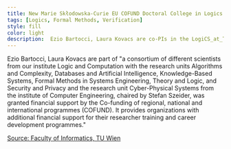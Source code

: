 ```yaml
---
title: New Marie Skłodowska-Curie EU COFUND Doctoral College in Logics for Computer Science
tags: [Logics, Formal Methods, Verification] 
style: fill
color: light
description:  Ezio Bartocci, Laura Kovacs are co-PIs in the LogiCS_at_TUWien, a new European center of excellence for Logical Methods in Computer Science
---
```



Ezio Bartocci, Laura Kovacs are part of "a consortium of different scientists from our institute 
Logic and Computation with the research units Algorithms and Complexity, Databases and Artificial 
Intelligence, Knowledge-Based Systems, Formal Methods in Systems Engineering, Theory and Logic, 
and Security and Privacy and the research unit Cyber-Physical Systems from the institute 
of Computer Engineering, chaired by Stefan Szeider, was granted financial support 
by the Co-funding of regional, national and international programmes (COFUND). 
It provides organizations with additional financial support for their researcher 
training and career development programmes."

[Source: Faculty of Informatics, TU Wien](https://informatics.tuwien.ac.at/news/1995)




